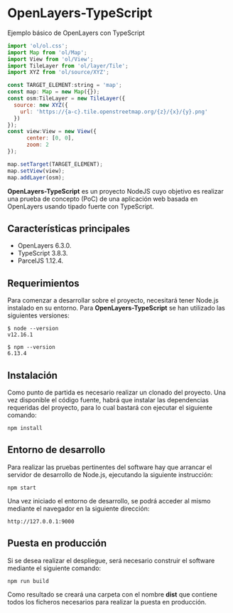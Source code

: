 # OpenLayers-TypeScript
Ejemplo básico de OpenLayers con TypeScript

```js
import 'ol/ol.css';
import Map from 'ol/Map';
import View from 'ol/View';
import TileLayer from 'ol/layer/Tile';
import XYZ from 'ol/source/XYZ';

const TARGET_ELEMENT:string = 'map';
const map: Map = new Map({});
const osm:TileLayer = new TileLayer({
  source: new XYZ({
    url: 'https://{a-c}.tile.openstreetmap.org/{z}/{x}/{y}.png'
  })
});
const view:View = new View({
      center: [0, 0],
      zoom: 2
});

map.setTarget(TARGET_ELEMENT);
map.setView(view);
map.addLayer(osm);
```

**OpenLayers-TypeScript** es un proyecto NodeJS cuyo objetivo es realizar una prueba de concepto (PoC) de una aplicación web basada en OpenLayers usando tipado fuerte con TypeScript.

## Características principales

- OpenLayers 6.3.0. 
- TypeScript 3.8.3.
- ParcelJS 1.12.4.

## Requerimientos
Para comenzar a desarrollar sobre el proyecto, necesitará tener Node.js instalado en su entorno. Para **OpenLayers-TypeScript** se han utilizado las siguientes versiones: 

    $ node --version
    v12.16.1

    $ npm --version
    6.13.4

## Instalación
Como punto de partida es necesario realizar un clonado del proyecto. Una vez disponible el código fuente, habrá que instalar las dependencias requeridas del proyecto, para lo cual bastará con ejecutar el siguiente comando:

    npm install

## Entorno de desarrollo
Para realizar las pruebas pertinentes del software hay que arrancar el servidor de desarrollo de Node.js, ejecutando la siguiente instrucción:

    npm start

Una vez iniciado el entorno de desarrollo, se podrá acceder al mismo mediante el navegador en la siguiente dirección:

    http://127.0.0.1:9000
    
## Puesta en producción
Si se desea realizar el despliegue, será necesario construir el software mediante el siguiente comando:

    npm run build

Como resultado se creará una carpeta con el nombre **dist** que contiene todos los ficheros necesarios para realizar la puesta en producción.

